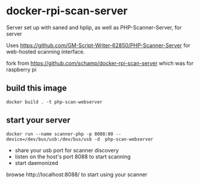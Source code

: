 # docker-rpi-scan-server
Server set up with saned and hplip, as well as PHP-Scanner-Server, for server

Uses https://github.com/GM-Script-Writer-62850/PHP-Scanner-Server for web-hosted scanning interface.

fork from https://github.com/schamp/docker-rpi-scan-server which was for raspberry pi

## build this image

`docker build . -t php-scan-webserver`

## start your server 

`docker run --name scanner-php -p 8088:80 --device=/dev/bus/usb:/dev/bus/usb -d  php-scan-webserver`

* share your usb port for scanner discovery
* listen on the host's port 8088 to start scanning
* start daemonized

browse http://localhost:8088/ to start using your scanner
